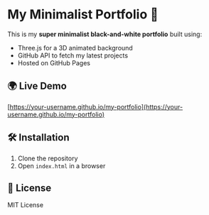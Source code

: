 # My Minimalist Portfolio 🚀

This is my **super minimalist black-and-white portfolio** built using:
- Three.js for a 3D animated background
- GitHub API to fetch my latest projects
- Hosted on GitHub Pages

## 🌍 Live Demo
[https://your-username.github.io/my-portfolio](https://your-username.github.io/my-portfolio)

## 🛠 Installation
1. Clone the repository
2. Open `index.html` in a browser

## 📜 License
MIT License


